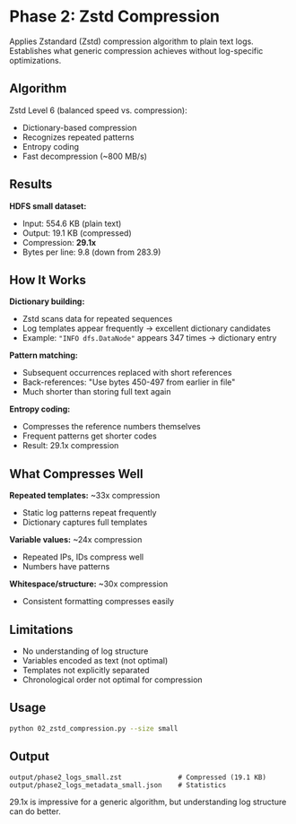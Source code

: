 # Phase 2: Zstd Compression

Applies Zstandard (Zstd) compression algorithm to plain text logs. Establishes what generic compression achieves without log-specific optimizations.

## Algorithm

Zstd Level 6 (balanced speed vs. compression):
- Dictionary-based compression
- Recognizes repeated patterns
- Entropy coding
- Fast decompression (~800 MB/s)

## Results

**HDFS small dataset:**
- Input: 554.6 KB (plain text)
- Output: 19.1 KB (compressed)
- Compression: **29.1x**
- Bytes per line: 9.8 (down from 283.9)

## How It Works

**Dictionary building:**
- Zstd scans data for repeated sequences
- Log templates appear frequently → excellent dictionary candidates
- Example: `"INFO dfs.DataNode"` appears 347 times → dictionary entry

**Pattern matching:**
- Subsequent occurrences replaced with short references
- Back-references: "Use bytes 450-497 from earlier in file"
- Much shorter than storing full text again

**Entropy coding:**
- Compresses the reference numbers themselves
- Frequent patterns get shorter codes
- Result: 29.1x compression

## What Compresses Well

**Repeated templates:** ~33x compression
- Static log patterns repeat frequently
- Dictionary captures full templates

**Variable values:** ~24x compression
- Repeated IPs, IDs compress well
- Numbers have patterns

**Whitespace/structure:** ~30x compression
- Consistent formatting compresses easily

## Limitations

- No understanding of log structure
- Variables encoded as text (not optimal)
- Templates not explicitly separated
- Chronological order not optimal for compression

## Usage

```bash
python 02_zstd_compression.py --size small
```

## Output

```
output/phase2_logs_small.zst              # Compressed (19.1 KB)
output/phase2_logs_metadata_small.json    # Statistics
```

29.1x is impressive for a generic algorithm, but understanding log structure can do better.
